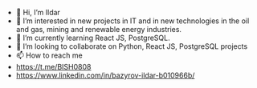 - 👋 Hi, I’m Ildar
- 👀 I’m interested in new projects in IT and in new technologies in the oil and gas, mining and renewable energy industries.
- 🌱 I’m currently learning React JS, PostgreSQL.
- 💞️ I’m looking to collaborate on Python, React JS, PostgreSQL projects
- 📫 How to reach me
- https://t.me/BISH0808
- https://www.linkedin.com/in/bazyrov-ildar-b010966b/
<!---
BISH0808/BISH0808 is a ✨ special ✨ repository because its `README.md` (this file) appears on your GitHub profile.
You can click the Preview link to take a look at your changes.
--->
